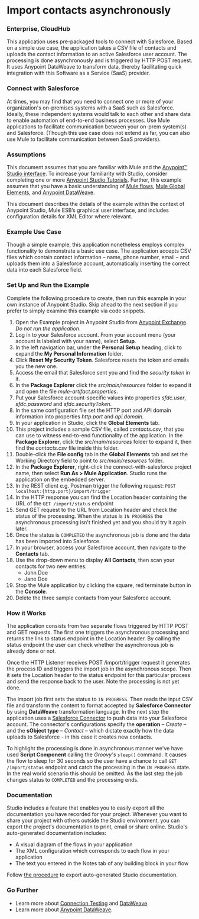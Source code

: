 # Import contacts asynchronously

### Enterprise, CloudHub ####

This application uses pre-packaged tools to connect with Salesforce. Based on a simple use case, the application takes a CSV file of contacts and uploads the contact information to an active Salesforce user account. The processing is done asynchronously and is triggered by HTTP POST request. It uses Anypoint DataWeave to transform data, thereby facilitating quick integration with this Software as a Service (SaaS) provider.

### Connect with Salesforce ###

At times, you may find that you need to connect one or more of your organization's on-premises systems with a SaaS such as Salesforce. Ideally, these independent systems would talk to each other and share data to enable automation of end-to-end business processes. Use Mule applications to facilitate communication between your on-prem system(s) and Salesforce. (Though this use case does not extend as far, you can also use Mule to facilitate communication between SaaS providers).

### Assumptions ###

This document assumes that you are familiar with Mule and the [Anypoint™ Studio interface](http://www.mulesoft.org/documentation/display/current/Anypoint+Studio+Essentials). To increase your familiarity with Studio, consider completing one or more [Anypoint Studio Tutorials](http://www.mulesoft.org/documentation/display/current/Basic+Studio+Tutorial). Further, this example assumes that you have a basic understanding of [Mule flows](http://www.mulesoft.org/documentation/display/current/Mule+Application+Architecture), [Mule Global Elements](http://www.mulesoft.org/documentation/display/current/Global+Elements), and [Anypoint DataWeave](https://developer.mulesoft.com/docs/display/current/DataWeave+Reference+Documentation).

This document describes the details of the example within the context of Anypoint Studio, Mule ESB’s graphical user interface, and includes configuration details for XML Editor where relevant. 

### Example Use Case ###

Though a simple example, this application nonetheless employs complex functionality to demonstrate a basic use case. The application accepts CSV files which contain contact information – name, phone number, email – and uploads them into a Salesforce account, automatically inserting the correct data into each Salesforce field. 

### Set Up and Run the Example ###

Complete the following procedure to create, then run this example in your own instance of Anypoint Studio. Skip ahead to the next section if you prefer to simply examine this example via code snippets.

1. Open the Example project in Anypoint Studio from [Anypoint Exchange](http://www.mulesoft.org/documentation/display/current/Anypoint+Exchange). *Do not run the application*.
1. Log in to your Salesforce account. From your account menu (your account is labeled with your name), select **Setup**.
1. In the left navigation bar, under the **Personal Setup** heading, click to expand the **My Personal Information** folder. 
1. Click **Reset My Security Token**. Salesforce resets the token and emails you the new one.
1. Access the email that Salesforce sent you and find the *security token* in it.
1. In the **Package Explorer** click the *src/main/resources* folder to expand it and open the file *mule-artifact.properties*. 
1. Put your Salesforce account-specific values into properties *sfdc.user*, *sfdc.password* and *sfdc.securityToken*.
1. In the same configuration file set the HTTP port and API domain information into properties *http.port* and *api.domain*.
1. In your application in Studio, click the **Global Elements** tab. 
1. This project includes a sample CSV file, called *contacts.csv*, that you can use to witness end-to-end functionality of the application. In the **Package Explorer**, click the *src/main/resources* folder to expand it, then find the *contacts.csv* file inside this folder.
1. Double-click the **File config** tab in the **Global Elements** tab and set the Working Directory field to point to *src/main/resources* folder.
1. In the **Package Explorer**, right-click the connect-with-salesforce project name, then select **Run As > Mule Application**. Studio runs the application on the embedded server.  
1. In the REST client e.g. Postman trigger the following request: ```POST localhost:{http.port}/import/trigger```
1. In the HTTP response you can find the Location header containing the URL of the ```GET /import/status``` endpoint
1. Send GET request to the URL from Location header and check the status of the processing. When the status is ```IN PROGRESS``` the asynchronous processing isn't finished yet and you should try it again later.
1. Once the status is ```COMPLETED``` the asynchronous job is done and the data has been imported into Salesforce.
1. In your browser, access your Salesforce account, then navigate to the **Contacts** tab.
1. Use the drop-down menu to display **All Contacts**, then scan your contacts for two new entries:  
	- John Doe
	- Jane Doe
1. Stop the Mule application by clicking the square, red terminate button in the **Console**.
1. Delete the three sample contacts from your Salesforce account.

### How it Works ###

The application consists from two separate flows triggered by HTTP POST and GET  requests. The first one triggers the asynchronous processing and returns the link to status endpoint in the Location header. By calling the status endpoint the user can check whether the asynchronous job is already done or not. 

Once the HTTP Listener receives POST /import/trigger request it generates the process ID and triggers the import job in the asynchronous scope. Then it sets the Location header to the status endpoint for this particular process and send the response back to the user. Note the processing is not yet done. 

The import job first sets the status to ```IN PROGRESS```. Then reads the input CSV file and transform the content to format accepted by **Salesforce Connector** by using **DataWeave** transformation language. In the next step the application uses a [Salesforce Connector](http://www.mulesoft.org/documentation/display/current/Salesforce+Connector) to push data into your Salesforce account. The connector's configurations specify the **operation** – *Create* – and the **sObject type** – *Contact* – which dictate exactly how the data uploads to Salesforce - in this case it creates new contacts. 

To highlight the processing is done in asynchronous manner we've have used **Script Component** calling the *Groovy's* ```sleep()``` command. It causes the flow to sleep for 30 seconds so the user have a chance to call ```GET /import/status``` endpoint and catch the processing in the ```IN PROGRESS``` state. In the real world scenario this should be omitted. As the last step the job changes status to ```COMPLETED``` and the processing ends.

### Documentation ###

Studio includes a feature that enables you to easily export all the documentation you have recorded for your project. Whenever you want to share your project with others outside the Studio environment, you can export the project's documentation to print, email or share online. Studio's auto-generated documentation includes:

- A visual diagram of the flows in your application
- The XML configuration which corresponds to each flow in your application
- The text you entered in the Notes tab of any building block in your flow

Follow [the procedure](http://www.mulesoft.org/documentation/display/current/Importing+and+Exporting+in+Studio#ImportingandExportinginStudio-ExportingStudioDocumentation) to export auto-generated Studio documentation.

### Go Further ###

- Learn more about [Connection Testing](http://www.mulesoft.org/documentation/display/current/Testing+Connections) and [DataWeave](http://www.mulesoft.org/documentation/display/current/DataWeave).
- Learn more about [Anypoint DataWeave](https://developer.mulesoft.com/docs/display/current/DataWeave+Reference+Documentation).
